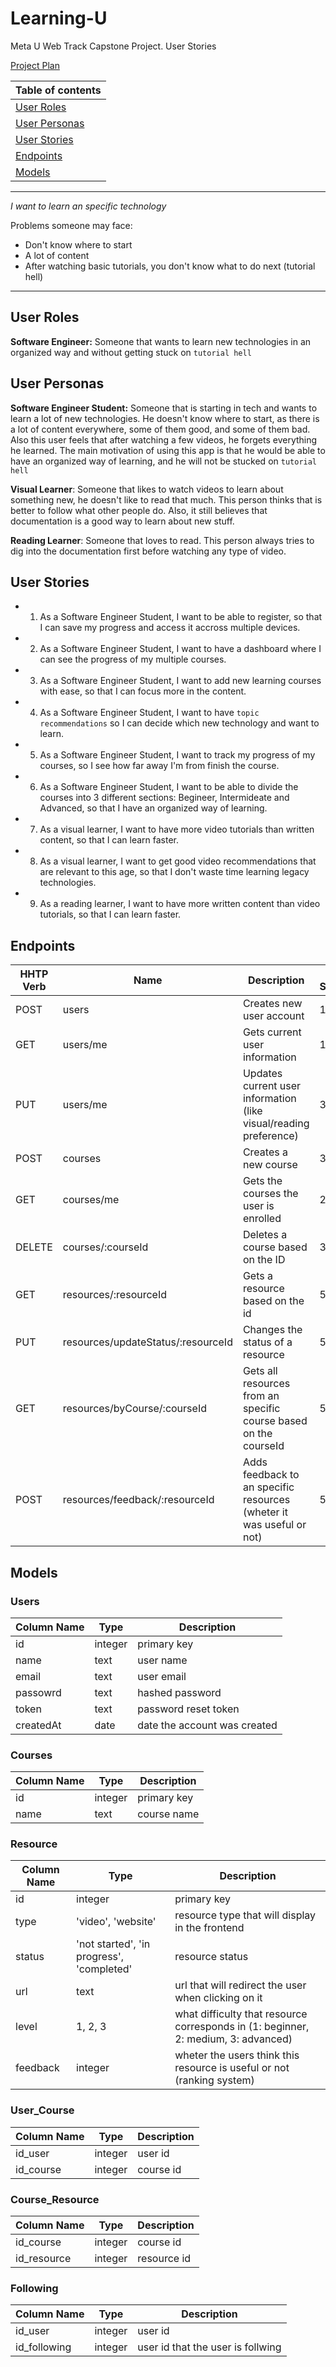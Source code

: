 # Learning-U

Meta U Web Track Capstone Project.
User Stories

[Project Plan](https://docs.google.com/document/d/15nU1ppWMZnbKwyfSjMI_07Ed7dZSl1sCKwV56W5l01Y/edit?usp=sharing)

| Table of contents               |
| ------------------------------- |
| [User Roles](#user-roles)       |
| [User Personas](#user-personas) |
| [User Stories](#user-stories)   |
| [Endpoints](#endpoints)         |
| [Models](#models)               |

---

_I want to learn an specific technology_

Problems someone may face:

- Don't know where to start
- A lot of content
- After watching basic tutorials, you don't know what to do next (tutorial hell)

---

## User Roles

**Software Engineer:** Someone that wants to learn new technologies in an organized way and without getting stuck on `tutorial hell`

## User Personas

**Software Engineer Student:** Someone that is starting in tech and wants to learn a lot of new technologies. He doesn't know where to start, as there is a lot of content everywhere, some of them good, and some of them bad. Also this user feels that after watching a few videos, he forgets everything he learned. The main motivation of using this app is that he would be able to have an organized way of learning, and he will not be stucked on `tutorial hell`

**Visual Learner**: Someone that likes to watch videos to learn about something new, he doesn't like to read that much. This person thinks that is better to follow what other people do. Also, it still believes that documentation is a good way to learn about new stuff.

**Reading Learner**: Someone that loves to read. This person always tries to dig into the documentation first before watching any type of video.

## User Stories

- 1. As a Software Engineer Student, I want to be able to register, so that I can save my progress and access it accross multiple devices.
- 2. As a Software Engineer Student, I want to have a dashboard where I can see the progress of my multiple courses.
- 3. As a Software Engineer Student, I want to add new learning courses with ease, so that I can focus more in the content.
- 4. As a Software Engineer Student, I want to have `topic recommendations` so I can decide which new technology and want to learn.
- 5. As a Software Engineer Student, I want to track my progress of my courses, so I see how far away I'm from finish the course.
- 6. As a Software Engineer Student, I want to be able to divide the courses into 3 different sections: Begineer, Intermideate and Advanced, so that I have an organized way of learning.
- 7. As a visual learner, I want to have more video tutorials than written content, so that I can learn faster.
- 8. As a visual learner, I want to get good video recommendations that are relevant to this age, so that I don't waste time learning legacy technologies.
- 9. As a reading learner, I want to have more written content than video tutorials, so that I can learn faster.

## Endpoints

| HHTP Verb | Name                               | Description                                                          | User Stories |
| --------- | ---------------------------------- | -------------------------------------------------------------------- | ------------ |
| POST      | users                              | Creates new user account                                             | 1            |
| GET       | users/me                           | Gets current user information                                        | 1            |
| PUT       | users/me                           | Updates current user information (like visual/reading preference)    | 3, 7, 9      |
| POST      | courses                            | Creates a new course                                                 | 3            |
| GET       | courses/me                         | Gets the courses the user is enrolled                                | 2, 4         |
| DELETE    | courses/:courseId                  | Deletes a course based on the ID                                     | 3            |
| GET       | resources/:resourceId              | Gets a resource based on the id                                      | 5, 6         |
| PUT       | resources/updateStatus/:resourceId | Changes the status of a resource                                     | 5            |
| GET       | resources/byCourse/:courseId       | Gets all resources from an specific course based on the courseId     | 5, 8         |
| POST      | resources/feedback/:resourceId     | Adds feedback to an specific resources (wheter it was useful or not) | 5, 8         |

## Models

### Users

| Column Name | Type    | Description                  |
| ----------- | ------- | ---------------------------- |
| id          | integer | primary key                  |
| name        | text    | user name                    |
| email       | text    | user email                   |
| passowrd    | text    | hashed password              |
| token       | text    | password reset token         |
| createdAt   | date    | date the account was created |

### Courses

| Column Name | Type    | Description |
| ----------- | ------- | ----------- |
| id          | integer | primary key |
| name        | text    | course name |

### Resource

| Column Name | Type                                      | Description                                                                        |
| ----------- | ----------------------------------------- | ---------------------------------------------------------------------------------- |
| id          | integer                                   | primary key                                                                        |
| type        | 'video', 'website'                        | resource type that will display in the frontend                                    |
| status      | 'not started', 'in progress', 'completed' | resource status                                                                    |
| url         | text                                      | url that will redirect the user when clicking on it                                |
| level       | 1, 2, 3                                   | what difficulty that resource corresponds in (1: beginner, 2: medium, 3: advanced) |
| feedback    | integer                                   | wheter the users think this resource is useful or not (ranking system)             |

### User_Course

| Column Name | Type    | Description |
| ----------- | ------- | ----------- |
| id_user     | integer | user id     |
| id_course   | integer | course id   |

### Course_Resource

| Column Name | Type    | Description |
| ----------- | ------- | ----------- |
| id_course   | integer | course id   |
| id_resource | integer | resource id |

### Following

| Column Name  | Type    | Description                       |
| ------------ | ------- | --------------------------------- |
| id_user      | integer | user id                           |
| id_following | integer | user id that the user is follwing |
